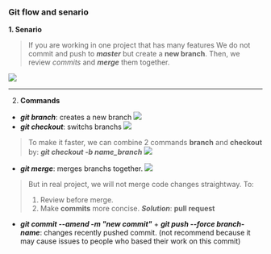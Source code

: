 ### Git flow and senario
**1. Senario**
> If you are working in one project that has many features
> We do not commit and push to ***master*** but create a **new branch**. Then, we review *commits* and ***merge*** them together.

![](https://gitbookdown.site/img/git_branch_merge.png)
___
2. **Commands**
* ***git branch***: creates a new branch
![](https://github.com/viendanbac/Learning-git-Github-from-scratch/blob/master/Images/branch.png)
* ***git checkout***: switchs branchs
![](https://github.com/viendanbac/Learning-git-Github-from-scratch/blob/master/Images/check-out.png)
> To make it faster, we can combine 2 commands **branch** and **checkout** by: ***git checkout -b name_branch***
![](https://github.com/viendanbac/Learning-git-Github-from-scratch/blob/master/Images/pull-request.png)
* ***git merge***: merges branchs together.
![](https://github.com/viendanbac/Learning-git-Github-from-scratch/blob/master/Images/merge.png)
> But in real project, we will not merge code changes straightway. To:
> 1. Review before merge.
> 2. Make **commits** more concise.
> ***Solution***: **pull request**
* ***git commit --amend -m "new commit"*** + ***git push --force branch-name***: changes recently pushed commit. (not recommend because it may cause issues to people who based their work on this commit)
